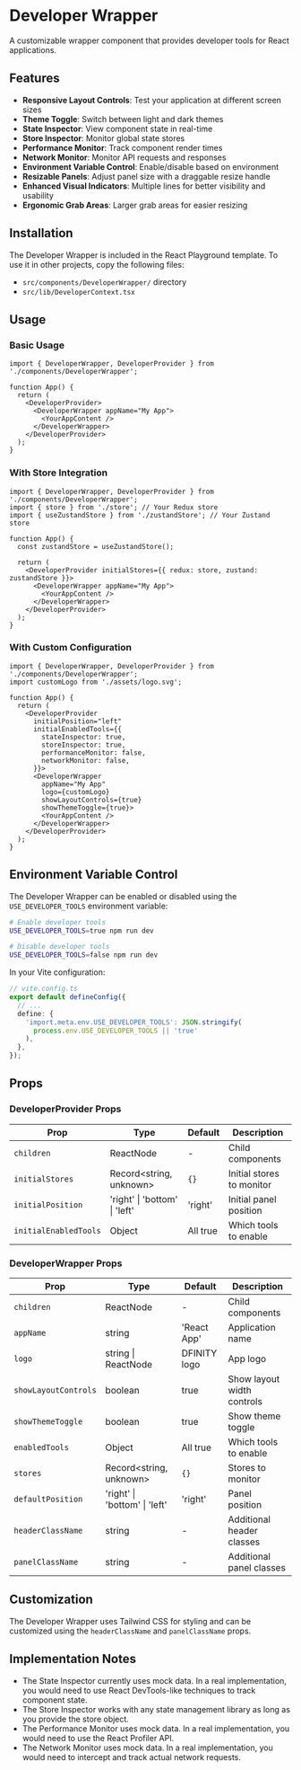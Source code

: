 # Developer Wrapper

A customizable wrapper component that provides developer tools for React applications.

## Features

- **Responsive Layout Controls**: Test your application at different screen sizes
- **Theme Toggle**: Switch between light and dark themes
- **State Inspector**: View component state in real-time
- **Store Inspector**: Monitor global state stores
- **Performance Monitor**: Track component render times
- **Network Monitor**: Monitor API requests and responses
- **Environment Variable Control**: Enable/disable based on environment
- **Resizable Panels**: Adjust panel size with a draggable resize handle
- **Enhanced Visual Indicators**: Multiple lines for better visibility and usability
- **Ergonomic Grab Areas**: Larger grab areas for easier resizing

## Installation

The Developer Wrapper is included in the React Playground template. To use it in other projects, copy the following files:

- `src/components/DeveloperWrapper/` directory
- `src/lib/DeveloperContext.tsx`

## Usage

### Basic Usage

```tsx
import { DeveloperWrapper, DeveloperProvider } from './components/DeveloperWrapper';

function App() {
  return (
    <DeveloperProvider>
      <DeveloperWrapper appName="My App">
        <YourAppContent />
      </DeveloperWrapper>
    </DeveloperProvider>
  );
}
```

### With Store Integration

```tsx
import { DeveloperWrapper, DeveloperProvider } from './components/DeveloperWrapper';
import { store } from './store'; // Your Redux store
import { useZustandStore } from './zustandStore'; // Your Zustand store

function App() {
  const zustandStore = useZustandStore();

  return (
    <DeveloperProvider initialStores={{ redux: store, zustand: zustandStore }}>
      <DeveloperWrapper appName="My App">
        <YourAppContent />
      </DeveloperWrapper>
    </DeveloperProvider>
  );
}
```

### With Custom Configuration

```tsx
import { DeveloperWrapper, DeveloperProvider } from './components/DeveloperWrapper';
import customLogo from './assets/logo.svg';

function App() {
  return (
    <DeveloperProvider
      initialPosition="left"
      initialEnabledTools={{
        stateInspector: true,
        storeInspector: true,
        performanceMonitor: false,
        networkMonitor: false,
      }}>
      <DeveloperWrapper
        appName="My App"
        logo={customLogo}
        showLayoutControls={true}
        showThemeToggle={true}>
        <YourAppContent />
      </DeveloperWrapper>
    </DeveloperProvider>
  );
}
```

## Environment Variable Control

The Developer Wrapper can be enabled or disabled using the `USE_DEVELOPER_TOOLS` environment variable:

```bash
# Enable developer tools
USE_DEVELOPER_TOOLS=true npm run dev

# Disable developer tools
USE_DEVELOPER_TOOLS=false npm run dev
```

In your Vite configuration:

```ts
// vite.config.ts
export default defineConfig({
  // ...
  define: {
    'import.meta.env.USE_DEVELOPER_TOOLS': JSON.stringify(
      process.env.USE_DEVELOPER_TOOLS || 'true'
    ),
  },
});
```

## Props

### DeveloperProvider Props

| Prop                  | Type                          | Default  | Description               |
| --------------------- | ----------------------------- | -------- | ------------------------- |
| `children`            | ReactNode                     | -        | Child components          |
| `initialStores`       | Record<string, unknown>       | `{}`     | Initial stores to monitor |
| `initialPosition`     | 'right' \| 'bottom' \| 'left' | 'right'  | Initial panel position    |
| `initialEnabledTools` | Object                        | All true | Which tools to enable     |

### DeveloperWrapper Props

| Prop                 | Type                          | Default      | Description                |
| -------------------- | ----------------------------- | ------------ | -------------------------- |
| `children`           | ReactNode                     | -            | Child components           |
| `appName`            | string                        | 'React App'  | Application name           |
| `logo`               | string \| ReactNode           | DFINITY logo | App logo                   |
| `showLayoutControls` | boolean                       | true         | Show layout width controls |
| `showThemeToggle`    | boolean                       | true         | Show theme toggle          |
| `enabledTools`       | Object                        | All true     | Which tools to enable      |
| `stores`             | Record<string, unknown>       | `{}`         | Stores to monitor          |
| `defaultPosition`    | 'right' \| 'bottom' \| 'left' | 'right'      | Panel position             |
| `headerClassName`    | string                        | -            | Additional header classes  |
| `panelClassName`     | string                        | -            | Additional panel classes   |

## Customization

The Developer Wrapper uses Tailwind CSS for styling and can be customized using the `headerClassName` and `panelClassName` props.

## Implementation Notes

- The State Inspector currently uses mock data. In a real implementation, you would need to use React DevTools-like techniques to track component state.
- The Store Inspector works with any state management library as long as you provide the store object.
- The Performance Monitor uses mock data. In a real implementation, you would need to use the React Profiler API.
- The Network Monitor uses mock data. In a real implementation, you would need to intercept and track actual network requests.
